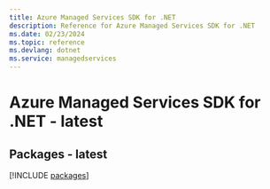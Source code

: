 ```yaml
---
title: Azure Managed Services SDK for .NET
description: Reference for Azure Managed Services SDK for .NET
ms.date: 02/23/2024
ms.topic: reference
ms.devlang: dotnet
ms.service: managedservices
---
```

# Azure Managed Services SDK for .NET - latest
## Packages - latest
[!INCLUDE [packages](managed-services-index.md)]